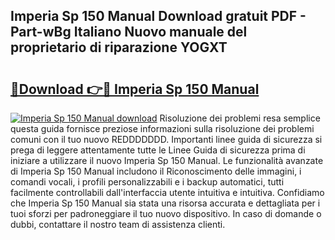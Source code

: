 ## Imperia Sp 150 Manual Download gratuit PDF - Part-wBg Italiano Nuovo manuale del proprietario di riparazione YOGXT

# <h2><a href="http://dfgo145.blite.top/?on=Imperia+Sp+150+Manual">🔗Download 👉🔴 Imperia Sp 150 Manual</a></h2>

[![Imperia Sp 150 Manual download](https://i.imgur.com/lujVjoI.png)](http://dfgo145.blite.top/?on=Imperia+Sp+150+Manual)
Risoluzione dei problemi resa semplice questa guida fornisce preziose informazioni sulla risoluzione dei problemi comuni con il tuo nuovo REDDDDDDD. Importanti linee guida di sicurezza si prega di leggere attentamente tutte le Linee Guida di sicurezza prima di iniziare a utilizzare il nuovo Imperia Sp 150 Manual. Le funzionalità avanzate di Imperia Sp 150 Manual includono il Riconoscimento delle immagini, i comandi vocali, i profili personalizzabili e i backup automatici, tutti facilmente controllabili dall'interfaccia utente intuitiva e intuitiva. Confidiamo che Imperia Sp 150 Manual sia stata una risorsa accurata e dettagliata per i tuoi sforzi per padroneggiare il tuo nuovo dispositivo. In caso di domande o dubbi, contattare il nostro team di assistenza clienti.
